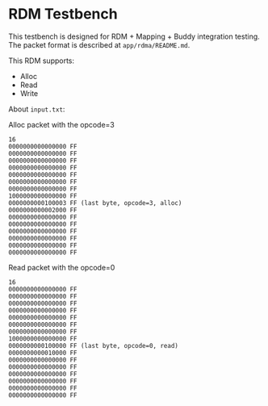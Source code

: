 # RDM Testbench

This testbench is designed for RDM + Mapping + Buddy integration testing.
The packet format is described at `app/rdma/README.md`.

This RDM supports:
- Alloc
- Read
- Write

About `input.txt`:

Alloc packet with the opcode=3
```
16
0000000000000000 FF
0000000000000000 FF
0000000000000000 FF
0000000000000000 FF
0000000000000000 FF
0000000000000000 FF
0000000000000000 FF
1000000000000000 FF
0000000000100003 FF (last byte, opcode=3, alloc)
0000000000002000 FF
0000000000000000 FF
0000000000000000 FF
0000000000000000 FF
0000000000000000 FF
0000000000000000 FF
0000000000000000 FF
```

Read packet with the opcode=0
```
16
0000000000000000 FF
0000000000000000 FF
0000000000000000 FF
0000000000000000 FF
0000000000000000 FF
0000000000000000 FF
0000000000000000 FF
1000000000000000 FF
0000000000100000 FF (last byte, opcode=0, read)
0000000000010000 FF
0000000000000000 FF
0000000000000000 FF
0000000000000000 FF
0000000000000000 FF
0000000000000000 FF
0000000000000000 FF
```
